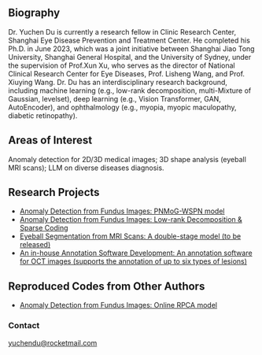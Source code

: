 ## Biography
Dr. Yuchen Du is currently a research fellow in Clinic Research Center, Shanghai Eye Disease Prevention and Treatment Center. He completed his Ph.D. in June 2023, which was a joint initiative between Shanghai Jiao Tong University, Shanghai General Hospital, and the University of Sydney, under the supervision of Prof.Xun Xu, who serves as the director of National Clinical Research Center for Eye Diseases, Prof. Lisheng Wang, and Prof. Xiuying Wang. Dr. Du has an interdisciplinary research background, including machine learning (e.g., low-rank decomposition, multi-Mixture of Gaussian, levelset), deep learning (e.g., Vision Transformer, GAN, AutoEncoder), and ophthalmology (e.g., myopia, myopic maculopathy, diabetic retinopathy).

## Areas of Interest
Anomaly detection for 2D/3D medical images; 
3D shape analysis (eyeball MRI scans); 
LLM on diverse diseases diagnosis.

## Research Projects
- [Anomaly Detection from Fundus Images: PNMoG-WSPN model](https://github.com/yuchendu/PNMoG-WSPN)
- [Anomaly Detection from Fundus Images: Low-rank Decomposition & Sparse Coding](https://github.com/yuchendu/Self-adaptive-Decomposition-and-Sparse-Coding-Method)
- [Eyeball Segmentation from MRI Scans: A double-stage model (to be released)](https://github.com/yuchendu/3D-Eyeball-Seg)
- [An in-house Annotation Software Development: An annotation software for OCT images (supports the annotation of up to six types of lesions)](https://github.com/yuchendu/Annotation-Software-OCT)

## Reproduced Codes from Other Authors
- [Anomaly Detection from Fundus Images: Online RPCA model](https://github.com/yuchendu/OR-PCA)

### Contact
yuchendu@rocketmail.com
